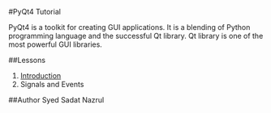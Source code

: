 #PyQt4 Tutorial

PyQt4 is a toolkit for creating GUI applications. It is a blending of Python programming language and the successful Qt library. Qt library is one of the most powerful GUI libraries.

##Lessons
1. [Introduction](https://github.com/snazrul1/PyRevolution/blob/master/PyQt4/1.%20Introduction.ipynb)
2. Signals and Events

##Author
Syed Sadat Nazrul

